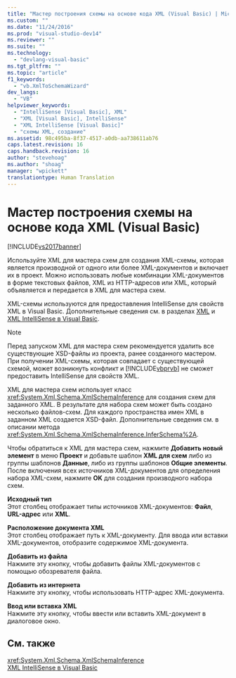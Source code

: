 ```yaml
---
title: "Мастер построения схемы на основе кода XML (Visual Basic) | Microsoft Docs"
ms.custom: ""
ms.date: "11/24/2016"
ms.prod: "visual-studio-dev14"
ms.reviewer: ""
ms.suite: ""
ms.technology: 
  - "devlang-visual-basic"
ms.tgt_pltfrm: ""
ms.topic: "article"
f1_keywords: 
  - "vb.XmlToSchemaWizard"
dev_langs: 
  - "VB"
helpviewer_keywords: 
  - "IntelliSense [Visual Basic], XML"
  - "XML [Visual Basic], IntelliSense"
  - "XML IntelliSense [Visual Basic]"
  - "схемы XML, создание"
ms.assetid: 98c495ba-8f37-4517-a0db-aa738611ab76
caps.latest.revision: 16
caps.handback.revision: 16
author: "stevehoag"
ms.author: "shoag"
manager: "wpickett"
translationtype: Human Translation
---
```

# Мастер построения схемы на основе кода XML (Visual Basic)
[!INCLUDE[vs2017banner](../../../../csharp/includes/vs2017banner.md)]

Используйте XML для мастера схем для создания XML\-схемы, которая является производной от одного или более XML\-документов и включает их в проект.  Можно использовать любые комбинации XML\-документов в форме текстовых файлов, XML из HTTP\-адресов или XML, который объявляется и передается в XML для мастера схем.  
  
 XML\-схемы используются для предоставления IntelliSense для свойств XML в Visual Basic.  Дополнительные сведения см. в разделах [XML](../../../../visual-basic/programming-guide/language-features/xml/index.md) и [XML IntelliSense в Visual Basic](../../../../visual-basic/programming-guide/language-features/xml/xml-intellisense.md).  
  
> [!NOTE]
>  Перед запуском XML для мастера схем рекомендуется удалить все существующие XSD\-файлы из проекта, ранее созданного мастером.  При получении XML\-схемы, которая совпадает с существующей схемой, может возникнуть конфликт и [!INCLUDE[vbprvb](../../../../csharp/programming-guide/concepts/linq/includes/vbprvb_md.md)] не сможет предоставить IntelliSense для свойств XML.  
  
 XML для мастера схем использует класс <xref:System.Xml.Schema.XmlSchemaInference> для создания схем для заданного XML.  В результате для набора схем может быть создано несколько файлов\-схем.  Для каждого пространства имен XML в заданном XML создается XSD\-файл.  Дополнительные сведения см. в описании метода <xref:System.Xml.Schema.XmlSchemaInference.InferSchema%2A>.  
  
 Чтобы обратиться к XML для мастера схем, нажмите **Добавить новый элемент** в меню **Проект** и добавьте шаблон **XML для схем** либо из группы шаблонов **Данные**, либо из группы шаблонов **Общие элементы**.  После включения всех источников XML\-документов для определения набора XML\-схем, нажмите **OK** для создания производного набора схем.  
  
 **Исходный тип**  
 Этот столбец отображает типы источников XML\-документов: **Файл**, **URL\-адрес** или **XML**.  
  
 **Расположение документа XML**  
 Этот столбец отображает путь к XML\-документу.  Для ввода или вставки XML\-документов, отобразите содержимое XML\-документа.  
  
 **Добавить из файла**  
 Нажмите эту кнопку, чтобы добавить файлы XML\-документов с помощью обозревателя файла.  
  
 **Добавить из интернета**  
 Нажмите эту кнопку, чтобы использовать HTTP\-адрес XML\-документа.  
  
 **Ввод или вставка XML**  
 Нажмите эту кнопку, чтобы ввести или вставить XML\-документ в диалоговое окно.  
  
## См. также  
 <xref:System.Xml.Schema.XmlSchemaInference>   
 [XML IntelliSense в Visual Basic](../../../../visual-basic/programming-guide/language-features/xml/xml-intellisense.md)